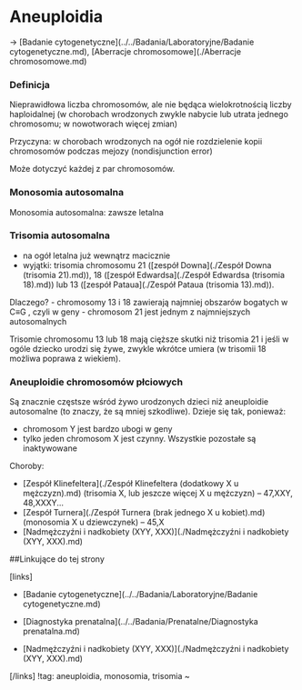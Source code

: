 # Aneuploidia

→ [Badanie cytogenetyczne](../../Badania/Laboratoryjne/Badanie cytogenetyczne.md), [Aberracje chromosomowe](./Aberracje chromosomowe.md)



### Definicja

Nieprawidłowa liczba chromosomów, ale nie będąca wielokrotnością liczby haploidalnej (w chorobach wrodzonych zwykle nabycie lub utrata jednego chromosomu; w nowotworach więcej zmian)

Przyczyna: w chorobach wrodzonych na ogół nie rozdzielenie kopii chromosomów podczas mejozy (nondisjunction error)

Może dotyczyć każdej z par chromosomów.



### Monosomia autosomalna

Monosomia autosomalna: zawsze letalna



### Trisomia autosomalna

- na ogół letalna już wewnątrz macicznie
- wyjątki: trisomia chromosomu 21 ([zespół Downa](./Zespół Downa (trisomia 21).md)), 18 ([zespół Edwardsa](./Zespół Edwardsa (trisomia 18).md)) lub 13 ([zespół Pataua](./Zespół Pataua (trisomia 13).md)).

Dlaczego?
\- chromosomy 13 i 18 zawierają najmniej obszarów bogatych w C≡G , czyli w geny - chromosom 21 jest jednym z najmniejszych autosomalnych

Trisomie chromosomu 13 lub 18 mają cięższe skutki niż trisomia 21 i jeśli w ogóle dziecko urodzi się żywe, zwykle wkrótce umiera (w trisomii 18 możliwa poprawa z wiekiem).



### Aneuploidie chromosomów płciowych

Są znacznie częstsze wśród żywo urodzonych dzieci niż aneuploidie autosomalne (to znaczy, że są mniej szkodliwe). Dzieje się tak, ponieważ:

- chromosom Y jest bardzo ubogi w geny
- tylko jeden chromosom X jest czynny. Wszystkie pozostałe są inaktywowane

Choroby:

- [Zespół Klinefeltera](./Zespół Klinefeltera (dodatkowy X u mężczyzn).md) (trisomia X, lub jeszcze więcej X u mężczyzn) – 47,XXY, 48,XXXY...
- [Zespół Turnera](./Zespół Turnera (brak jednego X u kobiet).md) (monosomia X u dziewczynek) – 45,X
- [Nadmężczyźni i nadkobiety (XYY, XXX)](./Nadmężczyźni i nadkobiety (XYY, XXX).md)



##Linkujące do tej strony

[links]

- [Badanie cytogenetyczne](../../Badania/Laboratoryjne/Badanie cytogenetyczne.md)

- [Diagnostyka prenatalna](../../Badania/Prenatalne/Diagnostyka prenatalna.md)

- [Nadmężczyźni i nadkobiety (XYY, XXX)](./Nadmężczyźni i nadkobiety (XYY, XXX).md)


[/links]
!tag: aneuploidia, monosomia, trisomia
~

